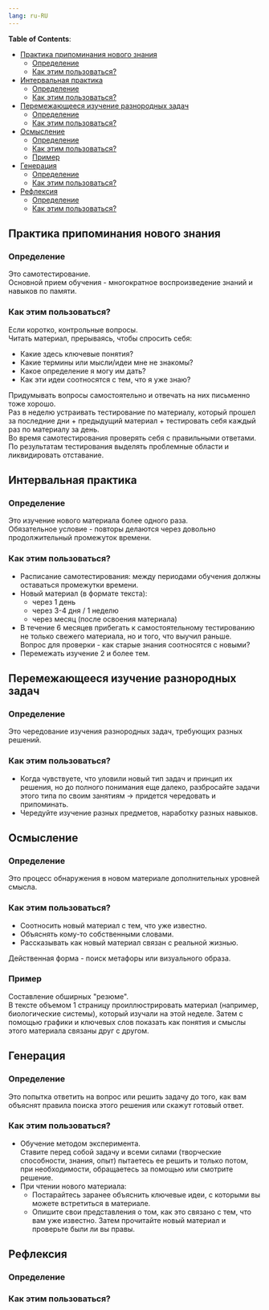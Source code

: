 ```yaml
---
lang: ru-RU
---
```


**Table of Contents**:
- [Практика припоминания нового знания](#практика-припоминания-нового-знания)
  - [Определение](#определение)
  - [Как этим пользоваться?](#как-этим-пользоваться)
- [Интервальная практика](#интервальная-практика)
  - [Определение](#определение-1)
  - [Как этим пользоваться?](#как-этим-пользоваться-1)
- [Перемежающееся изучение разнородных задач](#перемежающееся-изучение-разнородных-задач)
  - [Определение](#определение-2)
  - [Как этим пользоваться?](#как-этим-пользоваться-2)
- [Осмысление](#осмысление)
  - [Определение](#определение-3)
  - [Как этим пользоваться?](#как-этим-пользоваться-3)
  - [Пример](#пример)
- [Генерация](#генерация)
  - [Определение](#определение-4)
  - [Как этим пользоваться?](#как-этим-пользоваться-4)
- [Рефлексия](#рефлексия)
  - [Определение](#определение-5)
  - [Как этим пользоваться?](#как-этим-пользоваться-5)


## Практика припоминания нового знания
### Определение 
Это самотестирование.  
Основной прием обучения - многократное воспроизведение знаний и навыков по памяти.  

### Как этим пользоваться? 
Если коротко, контрольные вопросы.  
Читать материал, прерываясь, чтобы спросить себя:
* Какие здесь ключевые понятия? 
* Какие термины или мысли/идеи мне не знакомы?
* Какое определение я могу им дать?
* Как эти идеи соотносятся с тем, что я уже знаю?  

Придумывать вопросы самостоятельно и отвечать на них письменно тоже хорошо.  
Раз в неделю устраивать тестирование по материалу, который прошел за последние дни + предыдущий материал + тестировать себя каждый раз по материалу за день.   
Во время самотестирования проверять себя с правильными ответами.  
По результатам тестирования выделять проблемные области и ликвидировать отставание. 

## Интервальная практика
### Определение 
Это изучение нового материала более одного раза.  
Обязательное условие - повторы делаются через довольно продолжительный промежуток времени.
### Как этим пользоваться?
* Расписание самотестирования: между периодами обучения должны оставаться промежутки времени.
* Новый материал (в формате текста):
  * через 1 день
  * через 3-4 дня / 1 неделю
  * через месяц (после освоения материала)
* В течение 6 месяцев прибегать к самостоятельному тестированию не только свежего материала, но и того, что выучил раньше.  
Вопрос для проверки - как старые знания соотносятся с новыми?
* Перемежать изучение 2 и более тем.

## Перемежающееся изучение разнородных задач
### Определение
Это чередование изучения разнородных задач, требующих разных решений.
### Как этим пользоваться? 
* Когда чувствуете, что уловили новый тип задач и принцип их решения, но до полного понимания еще далеко, разбросайте задачи этого типа по своим занятиям -> придется чередовать и припоминать. 
* Чередуйте изучение разных предметов, наработку разных навыков. 

## Осмысление
### Определение
Это процесс обнаружения в новом материале дополнительных уровней смысла.
### Как этим пользоваться? 
* Соотносить новый материал с тем, что уже известно. 
* Объяснять кому-то собственными словами.
* Рассказывать как новый материал связан с реальной жизнью.

Действенная форма - поиск метафоры или визуального образа. 
### Пример
Составление обширных "резюме".  
В тексте объемом 1 страницу проиллюстрировать материал (например, биологические системы), который изучали на этой неделе. Затем с помощью графики и ключевых слов показать как понятия и смыслы этого материала связаны друг с другом. 

## Генерация
### Определение
Это попытка ответить на вопрос или решить задачу до того, как вам объяснят правила поиска этого решения или скажут готовый ответ. 
### Как этим пользоваться? 
* Обучение методом эксперимента.  
Ставите перед собой задачу и всеми силами (творческие способности, знания, опыт) пытаетесь ее решить и только потом, при необходимости, обращаетесь за помощью или смотрите решение.
* При чтении нового материала:
  * Постарайтесь заранее объяснить ключевые идеи, с которыми вы можете встретиться в материале.
  * Опишите свои представления о том, как это связано с тем, что вам уже известно. Затем прочитайте новый материал и проверьте были ли вы правы. 

## Рефлексия

### Определение

### Как этим пользоваться? 
